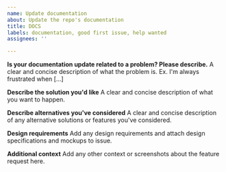 ```yaml
---
name: Update documentation
about: Update the repo's documentation
title: DOCS
labels: documentation, good first issue, help wanted
assignees: ''

---
```


**Is your documentation update related to a problem? Please describe.**
A clear and concise description of what the problem is. Ex. I'm always frustrated when [...]

**Describe the solution you'd like**
A clear and concise description of what you want to happen.

**Describe alternatives you've considered**
A clear and concise description of any alternative solutions or features you've considered.

**Design requirements**
Add any design requirements and attach design specifications and mockups to issue.

**Additional context**
Add any other context or screenshots about the feature request here.